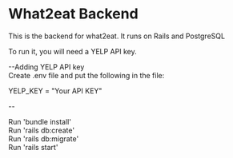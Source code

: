 # What2eat Backend

This is the backend for what2eat. It runs on Rails and PostgreSQL

To run it, you will need a YELP API key.

--Adding YELP API key
<br />
Create .env file and put the following in the file:

YELP_KEY = "Your API KEY"

--

Run 'bundle install'
<br />
Run 'rails db:create'
<br />
Run 'rails db:migrate'
<br />
Run 'rails start'
